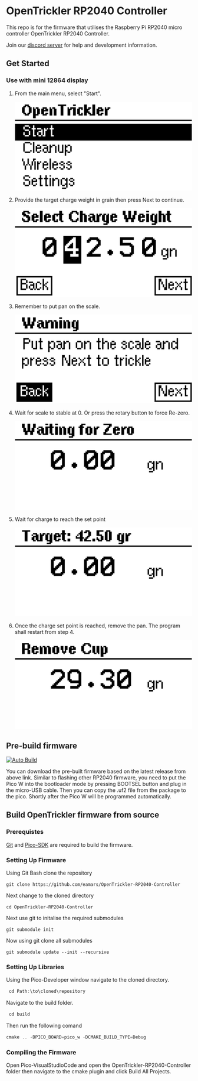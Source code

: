 # OpenTrickler RP2040 Controller 
This repo is for the firmware that utilises the Raspberry Pi RP2040 micro controller OpenTrickler RP2040 Controller.

Join our [discord server](https://discord.gg/ZhdThA2vrW) for help and development information. 

## Get Started
### Use with mini 12864 display
1. From the main menu, select "Start".

    ![12864_main_menu](resources/main_menu_screen_mirror.png)
2. Provide the target charge weight in grain then press Next to continue.

    ![12864_select_charge_weight](resources/select_weight_screen_mirror.png)
3. Remember to put pan on the scale. 

    ![12864_waring_put_pan_on_scale](resources/put_pan_warning_screen_mirror.png)
4. Wait for scale to stable at 0. Or press the rotary button to force Re-zero. 

    ![12864_wait_for_zero](resources/wait_for_zero_screen_mirror.png)
5. Wait for charge to reach the set point

    ![12864_wait for charge](resources/wait_for_charge_screen_mirror.png)
6. Once the charge set point is reached, remove the pan. The program shall restart from step 4.

    ![12864_wait_for_cup_removal](resources/wait_for_cup_removal.png)

## Pre-build firmware
[![Auto Build](https://github.com/eamars/OpenTrickler-RP2040-Controller/actions/workflows/cmake.yml/badge.svg)](https://github.com/eamars/OpenTrickler-RP2040-Controller/actions/workflows/cmake.yml)

You can download the pre-built firmware based on the latest release from above link. Similar to flashing other RP2040 firmware, you need to put the Pico W into the bootloader mode by pressing BOOTSEL button and plug in the micro-USB cable. Then you can copy the .uf2 file from the package to the pico. Shortly after the Pico W will be programmed automatically. 



## Build OpenTrickler firmware from source
### Prerequistes  
[Git](https://gitforwindows.org/) and [Pico-SDK](https://github.com/raspberrypi/pico-setup-windows/releases/download/v0.5.1/pico-setup-windows-x64-standalone.exe) are required to build the firmware. 
 
### Setting Up Firmware 
 Using Git Bash clone the repository   

    git clone https://github.com/eamars/OpenTrickler-RP2040-Controller

Next change to the cloned directory

    cd OpenTrickler-RP2040-Controller

Next use git to initalise the required submodules

    git submodule init

Now using git clone all submodules

    git submodule update --init --recursive
 

### Setting Up Libraries
Using the Pico-Developer window navigate to the cloned directory.
~~~javascript  
 cd Path:\to\cloned\repository
~~~  
Navigate to the build folder.
~~~javascript  
 cd build
~~~
Then run the following comand
~~~javascript  
cmake .. -DPICO_BOARD=pico_w -DCMAKE_BUILD_TYPE=Debug
~~~
### Compiling the Firmware
Open Pico-VisualStudioCode and open the OpenTrickler-RP2040-Controller folder then navigate to the cmake plugin and click Build All Projects.

